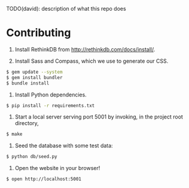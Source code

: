 TODO(david): description of what this repo does

# Contributing

1. Install RethinkDB from http://rethinkdb.com/docs/install/.

1. Install Sass and Compass, which we use to generate our CSS.

```sh
$ gem update --system
$ gem install bundler
$ bundle install
```

1. Install Python dependencies.

```sh
$ pip install -r requirements.txt
```

1. Start a local server serving port 5001 by invoking, in the project root
   directory,

```sh
$ make
```

1. Seed the database with some test data:

```sh
$ python db/seed.py
```

1. Open the website in your browser!

```sh
$ open http://localhost:5001
```

